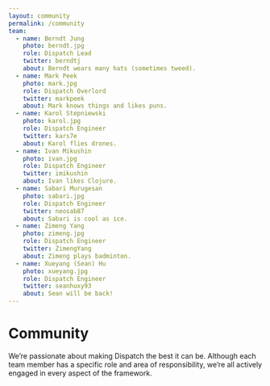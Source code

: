 ```yaml
---
layout: community
permalink: /community
team:
  - name: Berndt Jung
    photo: berndt.jpg
    role: Dispatch Lead
    twitter: berndtj
    about: Berndt wears many hats (sometimes tweed).
  - name: Mark Peek
    photo: mark.jpg
    role: Dispatch Overlord
    twitter: markpeek
    about: Mark knows things and likes puns.
  - name: Karol Stepniewski
    photo: karol.jpg
    role: Dispatch Engineer
    twitter: kars7e
    about: Karol flies drones.
  - name: Ivan Mikushin
    photo: ivan.jpg
    role: Dispatch Engineer
    twitter: imikushin
    about: Ivan likes Clojure.
  - name: Sabari Murugesan
    photo: sabari.jpg
    role: Dispatch Engineer
    twitter: neosab87
    about: Sabari is cool as ice.
  - name: Zimeng Yang
    photo: zimeng.jpg
    role: Dispatch Engineer
    twitter: ZimengYang
    about: Zimeng plays badminton.
  - name: Xueyang (Sean) Hu
    photo: xueyang.jpg
    role: Dispatch Engineer
    twitter: seanhuxy93
    about: Sean will be back!
---
```


# Community
We’re passionate about making Dispatch the best it can be. Although each team member has a specific role and area of responsibility, we’re all actively engaged in every aspect of the framework.